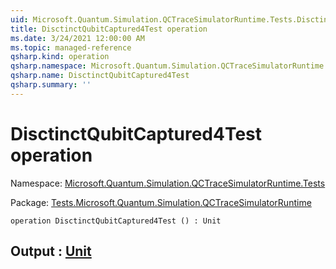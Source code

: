 ```yaml
---
uid: Microsoft.Quantum.Simulation.QCTraceSimulatorRuntime.Tests.DisctinctQubitCaptured4Test
title: DisctinctQubitCaptured4Test operation
ms.date: 3/24/2021 12:00:00 AM
ms.topic: managed-reference
qsharp.kind: operation
qsharp.namespace: Microsoft.Quantum.Simulation.QCTraceSimulatorRuntime.Tests
qsharp.name: DisctinctQubitCaptured4Test
qsharp.summary: ''
---
```


# DisctinctQubitCaptured4Test operation

Namespace: [Microsoft.Quantum.Simulation.QCTraceSimulatorRuntime.Tests](xref:Microsoft.Quantum.Simulation.QCTraceSimulatorRuntime.Tests)

Package: [Tests.Microsoft.Quantum.Simulation.QCTraceSimulatorRuntime](https://nuget.org/packages/Tests.Microsoft.Quantum.Simulation.QCTraceSimulatorRuntime)




```qsharp
operation DisctinctQubitCaptured4Test () : Unit
```


## Output : [Unit](xref:microsoft.quantum.lang-ref.unit)

